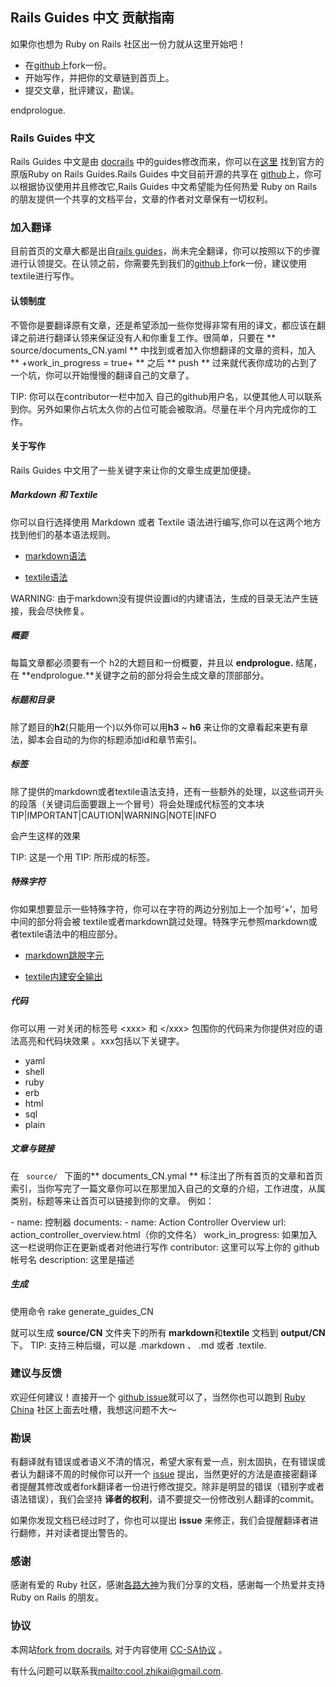 ## Rails Guides 中文 贡献指南
如果你也想为 Ruby on Rails 社区出一份力就从这里开始吧！

* 在[github](https://github.com/RubyChinaTranslation/ruby-china-translation)上fork一份。
* 开始写作，并把你的文章链到首页上。
* 提交文章，批评建议，勘误。

endprologue.

### Rails Guides 中文
 
Rails Guides 中文是由 [docrails](https://github.com/lifo/docrails) 中的guides修改而来，你可以在[这里](http://guides.rubyonrails.org) 找到官方的原版Ruby on Rails Guides.Rails Guides 中文目前开源的共享在 [github](https://github.com/RubyChinaTranslation/ruby-china-translation)上，你可以根据协议使用并且修改它,Rails Guides 中文希望能为任何热爱 Ruby on Rails 的朋友提供一个共享的文档平台，文章的作者对文章保有一切权利。  


### 加入翻译

目前首页的文章大都是出自[rails guides](http://guides.rubyonrails.org)，尚未完全翻译，你可以按照以下的步骤进行认领提交。在认领之前，你需要先到我们的[github](https://github.com/RubyChinaTranslation/ruby-china-translation)上fork一份，建议使用textile进行写作。 

#### 认领制度

不管你是要翻译原有文章，还是希望添加一些你觉得非常有用的译文，都应该在翻译之前进行翻译认领来保证没有人和你重复工作。很简单，只要在 ** source/documents_CN.yaml ** 中找到或者加入你想翻译的文章的资料，加入 ** +work_in_progress = true+ ** 之后 ** push ** 过来就代表你成功的占到了一个坑，你可以开始慢慢的翻译自己的文章了。

TIP: 你可以在contributor一栏中加入 自己的github用户名，以便其他人可以联系到你。另外如果你占坑太久你的占位可能会被取消。尽量在半个月内完成你的工作。

#### 关于写作

Rails Guides 中文用了一些关键字来让你的文章生成更加便捷。

##### Markdown 和 Textile

你可以自行选择使用 Markdown 或者 Textile 语法进行编写,你可以在这两个地方找到他们的基本语法规则。

* [markdown语法](http://markdown.tw/)

* [textile语法](http://redcloth.org/textile)

WARNING: 由于markdown没有提供设置id的内建语法，生成的目录无法产生链接，我会尽快修复。

##### 概要

每篇文章都必须要有一个 h2的大题目和一份概要，并且以 **endprologue.** 结尾，在 **endprologue.**关键字之前的部分将会生成文章的顶部部分。 

##### 标题和目录

除了题目的**h2**(只能用一个)以外你可以用**h3** ~ **h6** 来让你的文章看起来更有章法，脚本会自动的为你的标题添加id和章节索引。

##### 标签

除了提供的markdown或者textile语法支持，还有一些额外的处理，以这些词开头的段落（关键词后面要跟上一个冒号）将会处理成代标签的文本块
<plain>
 TIP|IMPORTANT|CAUTION|WARNING|NOTE|INFO
</plain>

会产生这样的效果

TIP: 这是一个用 TIP: 所形成的标签。

##### 特殊字符

你如果想要显示一些特殊字符，你可以在字符的两边分别加上一个加号‘+’，加号中间的部分将会被 textile或者markdown跳过处理。特殊字元参照markdown或者textile语法中的相应部分。

* [markdown跳脱字元](http://markdown.tw/#backslash)

* [textile内建安全输出](http://redcloth.org/textile/html-integration-and-escapement/#no-textile)

##### 代码

你可以用 一对关闭的标签号 \<xxx\> 和 \</xxx\> 包围你的代码来为你提供对应的语法高亮和代码块效果 。xxx包括以下关键字。

* yaml
* shell
* ruby
* erb
* html
* sql
* plain

##### 文章与链接

在 <code> source/ </code> 下面的** documents_CN.ymal ** 标注出了所有首页的文章和首页索引，当你写完了一篇文章你可以在那里加入自己的文章的介绍，工作进度，从属类别，标题等来让首页可以链接到你的文章。
例如：

<yaml>
-
  name: 控制器
  documents:
    - 
      name: Action Controller Overview
      url: action_controller_overview.html（你的文件名）
      work_in_progress: 如果加入这一栏说明你正在更新或者对他进行写作
      contributor: 这里可以写上你的 github 帐号名	
      description:  这里是描述
     
</yaml>

##### 生成

使用命令 
<shell>
rake generate_guides_CN
</shell>

就可以生成 **source/CN** 文件夹下的所有 **markdown**和**textile** 文档到 **output/CN** 下。
TIP: 支持三种后缀，可以是 .markdown 、 .md 或者 .textile.

### 建议与反馈

欢迎任何建议！直接开一个 [github issue](https://github.com/RubyChinaTranslation/ruby-china-translation/issue)就可以了，当然你也可以跑到 [Ruby China](http://ruby-china.org) 社区上面去吐槽，我想这问题不大～

### 勘误 

有翻译就有错误或者语义不清的情况，希望大家有爱一点，别太固执，在有错误或者认为翻译不周的时候你可以开一个 [issue](https://github.com/RubyChinaTranslation/ruby-china-translation/issue) 提出，当然更好的方法是直接密翻译者提醒其修改或者fork翻译者一份进行修改提交。除非是明显的错误（错别字或者语法错误），我们会坚持 **译者的权利**，请不要提交一份修改别人翻译的commit。 

如果你发现文档已经过时了，你也可以提出 **issue** 来修正，我们会提醒翻译者进行翻修，并对读者提出警告的。

### 感谢

感谢有爱的 Ruby 社区，感谢[各路大神](http://guides.rubyonrails.org/credits.html)为我们分享的文档，感谢每一个热爱并支持 Ruby on Rails 的朋友。

### 协议

本网站[fork from docrails](https://github.com/lifo/docrails), 对于内容使用 [CC-SA协议](http://creativecommons.org/licenses/by-sa/3.0/) 。

有什么问题可以联系我<mailto:cool.zhikai@gmail.com>.
